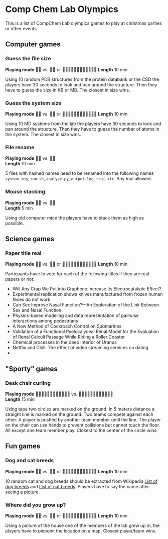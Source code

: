 # Comp Chem Lab Olympics 

This is a list of CompChem Lab olympics games to play at christmas parties or other events

## Computer games
###  Guess the file size

**Playing mode** 👨‍🔬 vs. 👩‍🔬   or 👨‍🔬👩‍🔬👩‍🔬👨‍🔬👩‍🔬👨‍🔬
**Length** 10 min

Using 10 random PDB structures from the protein databank or the CSD the players have 30 seconds to look and pan around the structure. Then they have to guess the size in KB or MB. The closest in size wins. 

###  Guess the system size

**Playing mode** 👨‍🔬 vs. 👩‍🔬   or 👨‍🔬👩‍🔬👩‍🔬👨‍🔬👩‍🔬👨‍🔬
**Length** 10 min

Using 10 MD systems from the lab the players have 30 seconds to look and pan around the structure. Then they have to guess the number of atoms in the system. The closest in size wins. 

###  File rename

**Playing mode** 👨‍🔬 vs. 👩‍🔬   
**Length** 10 min

5 files with hashed names need to be renamed into the following names `system.inp`, `run.sh`, `analyze.py`, `output.log`, `traj.xtc`. Any tool allowed. 

###  Mouse stacking

**Playing mode** 👨‍🔬 vs. 👩‍🔬   
**Length** 5 min

Using old computer mice the players have to stack them as high as possible. 


## Science games

###  Paper title real

**Playing mode** 👨‍🔬 vs. 👩‍🔬   or 👨‍🔬👩‍🔬👩‍🔬👨‍🔬👩‍🔬👨‍🔬 
**Length** 10 min

Particpants have to vote for each of the following titles if they are real papers or not: 
- Will Any Crap We Put into Graphene Increase Its Electrocatalytic Effect?
- Experimental replication shows knives manufactured from frozen human feces do not work
- Can Sex Improve Nasal Function?—An Exploration of the Link Between Sex and Nasal Function
- Physics-based modeling and data representation of pairwise interactions among pedestrians
- A New Method of Cockroach Control on Submarines
- Validation of a Functional Pyelocalyceal Renal Model for the Evaluation of Renal Calculi Passage While Riding a Roller Coaster
- Chemical processes in the deep interior of Uranus
- Netflix and Chill: The effect of video streaming services on dating
- 


## "Sporty" games
### Desk chair curling

**Playing mode** 👨‍🔬👩‍🔬👩‍🔬👨‍🔬👩‍🔬👨‍🔬 vs. 👨‍🔬👩‍🔬👩‍🔬👨‍🔬👩‍🔬👨‍🔬  
**Length** 15 min

Using tape two circles are marked on the ground. In 5 meters distance a straight line is marked on the ground. Two teams compete against each other. A player is pushed by another team member until the line. The player on the chair can use hands to prevent collisions but cannot touch the floor. All except one team member play. Closest to the center of the circle wins. 


## Fun games
### Dog and cat breeds

**Playing mode**  👨‍🔬 vs. 👩‍🔬 or 👨‍🔬👩‍🔬👩‍🔬👨‍🔬👩‍🔬👨‍🔬 
**Length** 10 min

10 random cat and dog breeds should be extracted from Wikipedia [List of dog breeds](https://en.wikipedia.org/wiki/List_of_dog_breeds) and [List of cat breeds](https://en.wikipedia.org/wiki/List_of_cat_breeds). Players have to say the name after seeing a picture. 

### Where did you grow up?

**Playing mode**  👨‍🔬 vs. 👩‍🔬 or 👨‍🔬👩‍🔬👩‍🔬👨‍🔬👩‍🔬👨‍🔬 
**Length** 10 min

Using a picture of the house one of the members of the lab grew up in, the players have to pinpoint the location on a map. Closest player/team wins. 





